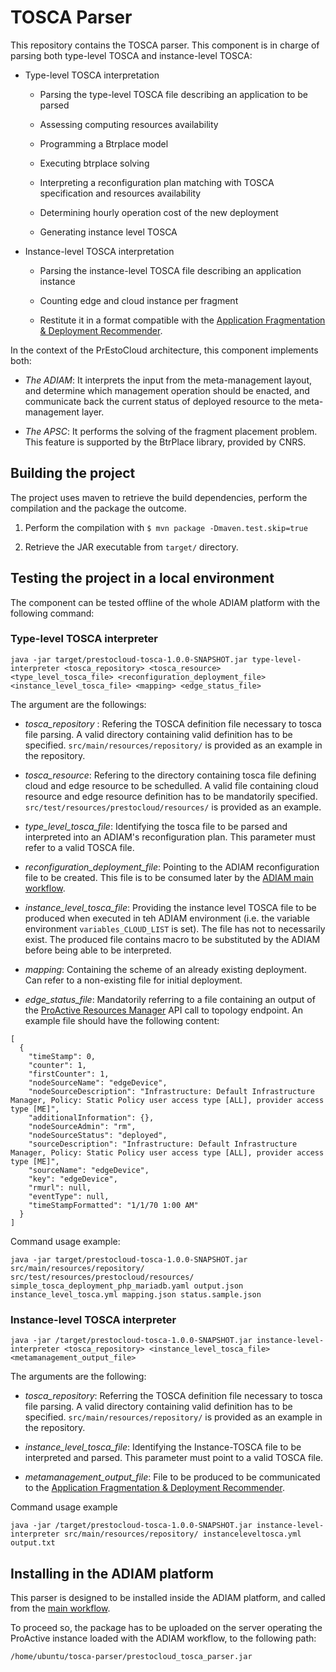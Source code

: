 # TOSCA Parser

This repository contains the TOSCA parser. This component is in charge of parsing both type-level TOSCA and instance-level TOSCA:

- Type-level TOSCA interpretation

    - Parsing the type-level TOSCA file describing an application to be parsed

    - Assessing computing resources availability

    - Programming a Btrplace model

    - Executing btrplace solving

    - Interpreting a reconfiguration plan matching with TOSCA specification and resources availability

    - Determining hourly operation cost of the new deployment

    - Generating instance level TOSCA
    
- Instance-level TOSCA interpretation

    - Parsing the instance-level TOSCA file describing an application instance
    
    - Counting edge and cloud instance per fragment
    
    - Restitute it in a format compatible with the [Application Fragmentation & Deployment Recommender](https://gitlab.com/prestocloud-project/application-fragmentation-deployment-recommender).

In the context of the PrEstoCloud architecture, this component implements both:

- *The ADIAM*: It interprets the input from the meta-management layout, and determine which management operation should be enacted, and communicate back the current status of deployed resource to the meta-management layer.

- *The APSC*: It performs the solving of the fragment placement problem. This feature is supported by the BtrPlace library, provided by CNRS.

## Building the project

The project uses maven to retrieve the build dependencies, perform the compilation and the package the outcome.

1. Perform the compilation with `$ mvn package -Dmaven.test.skip=true`

2. Retrieve the JAR executable from `target/` directory.

## Testing the project in a local environment

The component can be tested offline of the whole ADIAM platform with the following command:

### Type-level TOSCA interpreter

```
java -jar target/prestocloud-tosca-1.0.0-SNAPSHOT.jar type-level-interpreter <tosca_repository> <tosca_resource> <type_level_tosca_file> <reconfiguration_deployment_file> <instance_level_tosca_file> <mapping> <edge_status_file>
```

The argument are the followings:

- *tosca_repository* : Refering the TOSCA definition file necessary to tosca file parsing. A valid directory containing valid definition has to be specified. `src/main/resources/repository/` is provided as an example in the repository.

- *tosca_resource*: Refering to the directory containing tosca file defining cloud and edge resource to be schedulled. A valid file containing cloud resource and edge resource definition has to be mandatorily specified. `src/test/resources/prestocloud/resources/` is provided as an example.

- *type_level_tosca_file*: Identifying the tosca file to be parsed and interpreted into an ADIAM's reconfiguration plan. This parameter must refer to a valid TOSCA file.

- *reconfiguration_deployment_file*: Pointing to the ADIAM reconfiguration file to be created. This file is to be consumed later by the [ADIAM main workflow](https://gitlab.com/prestocloud-project/adiam-workflows).

- *instance_level_tosca_file*: Providing the instance level TOSCA file to be produced when executed in teh ADIAM environment (i.e. the variable environment `variables_CLOUD_LIST` is set). The file has not to necessarily exist. The produced file contains macro to be substituted by the ADIAM before being able to be interpreted.

- *mapping*: Containing the scheme of an already existing deployment. Can refer to a non-existing file for initial deployment.

- *edge_status_file*: Mandatorily referring to a file containing an output of the [ProActive Resources Manager](https://github.com/ow2-proactive/scheduling) API call to topology endpoint. An example file should have the following content:
```
[
  {
    "timeStamp": 0,
    "counter": 1,
    "firstCounter": 1,
    "nodeSourceName": "edgeDevice",
    "nodeSourceDescription": "Infrastructure: Default Infrastructure Manager, Policy: Static Policy user access type [ALL], provider access type [ME]",
    "additionalInformation": {},
    "nodeSourceAdmin": "rm",
    "nodeSourceStatus": "deployed",
    "sourceDescription": "Infrastructure: Default Infrastructure Manager, Policy: Static Policy user access type [ALL], provider access type [ME]",
    "sourceName": "edgeDevice",
    "key": "edgeDevice",
    "rmurl": null,
    "eventType": null,
    "timeStampFormatted": "1/1/70 1:00 AM"
  }
]
```

Command usage example:
```
java -jar target/prestocloud-tosca-1.0.0-SNAPSHOT.jar  src/main/resources/repository/ src/test/resources/prestocloud/resources/ simple_tosca_deployment_php_mariadb.yaml output.json instance_level_tosca.yml mapping.json status.sample.json
```

### Instance-level TOSCA interpreter

```
java -jar /target/prestocloud-tosca-1.0.0-SNAPSHOT.jar instance-level-interpreter <tosca_repository> <instance_level_tosca_file> <metamanagement_output_file>
```
The arguments are the following:

- *tosca_repository*: Referring the TOSCA definition file necessary to tosca file parsing. A valid directory containing valid definition has to be specified. `src/main/resources/repository/` is provided as an example in the repository.

- *instance_level_tosca_file*: Identifying the Instance-TOSCA file to be interpreted and parsed. This parameter must point to a valid TOSCA file.

- *metamanagement_output_file*: File to be produced to be communicated to the [Application Fragmentation & Deployment Recommender](https://gitlab.com/prestocloud-project/application-fragmentation-deployment-recommender).

Command usage example
```
java -jar /target/prestocloud-tosca-1.0.0-SNAPSHOT.jar instance-level-interpreter src/main/resources/repository/ instanceleveltosca.yml output.txt
```

## Installing in the ADIAM platform

This parser is designed to be installed inside the ADIAM platform, and called from the [main workflow](https://gitlab.com/prestocloud-project/adiam-workflows).

To proceed so, the package has to be uploaded on the server operating the ProActive instance loaded with the ADIAM workflow, to the following path:
```
/home/ubuntu/tosca-parser/prestocloud_tosca_parser.jar
```
